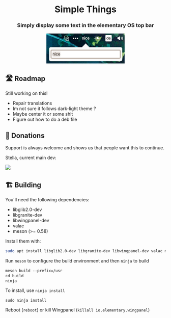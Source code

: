 
<div align="center">
  <h1 align="center">Simple Things</h1>
  <h3 align="center">Simply display some text in the elementary OS top bar</h3>
</div>

<div align="center">
    <span align="center">
        <img class="center" src="data/screenshot.png" alt="Simple Things indicator">
    </span>
</div>


## 🛣️ Roadmap

Still working on this!
 - Repair translations
 - Im not sure it follows dark-light theme ?
 - Maybe center it or some shit
 - Figure out how to do a deb file

  
## 💝 Donations

Support is always welcome and shows us that people want this to continue.

Stella, current main dev:
<p align="left">
  <a href="https://ko-fi.com/teamcons">
    <img src="https://cdn.ko-fi.com/cdn/kofi3.png?v=2" width="150">
  </a>
</p>



## 🏗️ Building

You'll need the following dependencies:

- libglib2.0-dev
- libgranite-dev
- libwingpanel-dev
- valac
- meson (>= 0.58)

Install them with:

```bash
sudo apt install libglib2.0-dev libgranite-dev libwingpanel-dev valac meson
```

Run `meson` to configure the build environment and then `ninja` to build

    meson build --prefix=/usr
    cd build
    ninja

To install, use `ninja install`

    sudo ninja install
Reboot (`reboot`) or kill Wingpanel (`killall io.elementary.wingpanel`)


